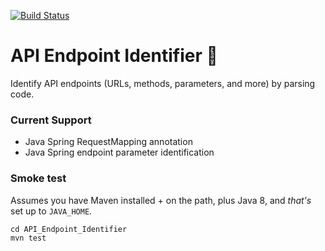 [![Build Status](https://travis-ci.org/kevinfealey/API_Endpoint_Identifier.svg?branch=master)](https://travis-ci.org/kevinfealey/API_Endpoint_Identifier)


# API Endpoint Identifier :robot:
Identify API endpoints (URLs, methods, parameters, and more) by parsing code.

### Current Support
* Java Spring RequestMapping annotation
* Java Spring endpoint parameter identification

### Smoke test
Assumes you have Maven installed + on the path, plus Java 8, and *that's* set up to `JAVA_HOME`.

```
cd API_Endpoint_Identifier
mvn test
```
